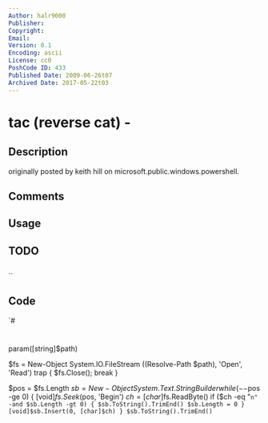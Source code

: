 ```yaml
---
Author: halr9000
Publisher: 
Copyright: 
Email: 
Version: 0.1
Encoding: ascii
License: cc0
PoshCode ID: 433
Published Date: 2009-06-26t07
Archived Date: 2017-05-22t03
---
```


# tac (reverse cat) - 

## Description

originally posted by keith hill on microsoft.public.windows.powershell.

## Comments



## Usage



## TODO



## 

``

## Code

`#
 #
 
 param([string]$path)
 
 $fs = New-Object System.IO.FileStream ((Resolve-Path $path), 'Open', 'Read')
 trap { $fs.Close(); break }
 
 $pos = $fs.Length
 $sb = New-Object System.Text.StringBuilder
 while (--$pos -ge 0) {
     [void]$fs.Seek($pos, 'Begin')
     $ch = [char]$fs.ReadByte()
     if ($ch -eq "`n" -and $sb.Length -gt 0) {
         $sb.ToString().TrimEnd()
         $sb.Length = 0
     }
     [void]$sb.Insert(0, [char]$ch)
 }
 $sb.ToString().TrimEnd()
`

